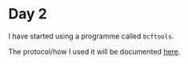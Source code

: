 # Day 2

I have started using a programme called `bcftools`.

The protocol/how I used it will be documented [here](/Methods/bcftools_protocol.md).

